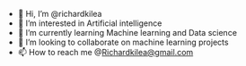 - 👋 Hi, I’m @richardkilea
- 👀 I’m interested in Artificial intelligence
- 🌱 I’m currently learning Machine learning and Data science
- 💞️ I’m looking to collaborate on machine learning projects
- 📫 How to reach me @Richardkilea@gmail.com

<!---
richardkilea/richardkilea is a ✨ special ✨ repository because its `README.md` (this file) appears on your GitHub profile.
You can click the Preview link to take a look at your changes.
--->

